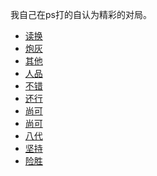 我自己在ps打的自认为精彩的对局。
- <a href="https://replay.pokemonshowdown.com/gen7ou-964656549">读换</a>
- <a href="https://replay.pokemonshowdown.com/gen7ou-964669747">炮灰</a>
- <a href="https://replay.pokemonshowdown.com/gen7ou-975257621">其他</a>
- <a href="https://replay.pokemonshowdown.com/gen7ou-986227785">人品</a>
- <a href="https://replay.pokemonshowdown.com/gen7ou-986762609">不错</a>
- <a href="https://replay.pokemonshowdown.com/gen7ou-986769157">还行</a>
- <a href="https://replay.pokemonshowdown.com/gen7ou-986772337">尚可</a>
- <a href="https://replay.pokemonshowdown.com/gen8ou-1047854102">尚可</a>
- <a href="https://replay.pokemonshowdown.com/gen8ou-1063611780">八代</a>
- <a href="https://replay.pokemonshowdown.com/gen8ou-1064022692">坚持</a>
- <a href="https://replay.pokemonshowdown.com/gen8ou-1071062797">险胜</a>
